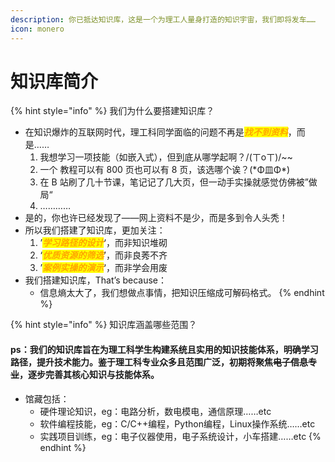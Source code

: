 ```yaml
---
description: 你已抵达知识库，这是一个为理工人量身打造的知识宇宙，我们即将发车……
icon: monero
---
```


# 知识库简介

{% hint style="info" %}
我们为什么要搭建知识库？

* 在知识爆炸的互联网时代，理工科同学面临的问题不再&#x662F;_<mark style="color:orange;">**找不到资料**</mark>_，而是……
  1. 我想学习一项技能（如嵌入式），但到底从哪学起啊？/(ㄒoㄒ)/\~\~
  2. 一个 教程可以有 800 页也可以有 8 页，该选哪个诶？(\*Φ皿Φ\*)
  3. 在 B 站刷了几十节课，笔记记了几大页，但一动手实操就感觉仿佛被”做局“
  4. …………
* 是的，你也许已经发现了——网上资料不是少，而是多到令人头秃！
* 所以我们搭建了知识库，更加关注：
  1. ’_<mark style="color:orange;">**学习路径的设计**</mark>_‘，而非知识堆砌
  2. ‘_<mark style="color:orange;">**优质资源的筛选**</mark>_’，而非良莠不齐
  3. ’_<mark style="color:orange;">**案例实操的演示**</mark>_‘，而非学会用废
* 我们搭建知识库，That’s because：
  * 信息熵太大了，我们想做点事情，把知识压缩成可解码格式。
{% endhint %}

{% hint style="info" %}
知识库涵盖哪些范围？

#### ps：我们的知识库旨在为理工科学生构建系统且实用的知识技能体系，明确学习路径，提升技术能力。鉴于理工科专业众多且范围广泛，初期将聚焦~~电子信息专业~~，逐步完善其核心知识与技能体系。

* 馆藏包括：
  * 硬件理论知识，eg：电路分析，数电模电，通信原理……etc
  * 软件编程技能，eg：C/C++编程，Python编程，Linux操作系统……etc
  * 实践项目训练，eg：电子仪器使用，电子系统设计，小车搭建……etc
{% endhint %}
